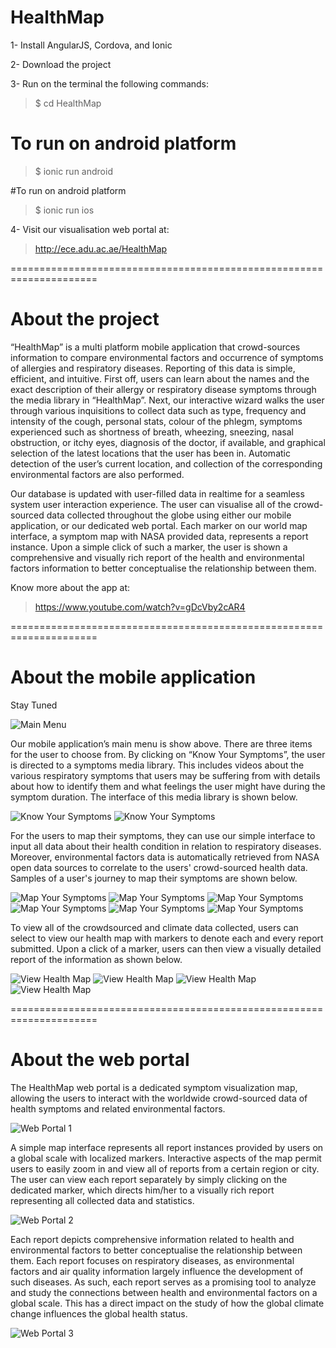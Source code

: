# HealthMap
1- Install AngularJS, Cordova, and Ionic

2- Download the project

3- Run on the terminal the following commands:

> $ cd HealthMap 

# To run on android platform
> $ ionic run android

#To run on android platform
> $ ionic run ios

4- Visit our visualisation web portal at: 
> http://ece.adu.ac.ae/HealthMap

=====================================================================

# About the project
“HealthMap” is a multi platform mobile application that crowd-sources information to compare environmental factors and occurrence of 
symptoms of allergies and respiratory diseases. Reporting of this data is simple, efficient, and intuitive. First off, users can learn 
about the names and the exact description of their allergy or respiratory disease symptoms through the media library in “HealthMap”. 
Next, our interactive wizard walks the user through various inquisitions to collect data such as type, frequency and intensity of the 
cough, personal stats, colour of the phlegm, symptoms experienced such as shortness of breath, wheezing, sneezing, nasal obstruction, or 
itchy eyes, diagnosis of the doctor, if available, and graphical selection of the latest locations that the user has been in. Automatic 
detection of the user’s current location, and collection of the corresponding environmental factors are also performed.

Our database is updated with user-filled data in realtime for a seamless system user interaction experience. The user can visualise all of
the crowd-sourced data collected throughout the globe using either our mobile application, or our dedicated web portal. Each marker on our
world map interface, a symptom map with NASA provided data, represents a report instance. Upon a simple click of such a marker, the user is
shown a comprehensive and visually rich report of the health and environmental factors information to better conceptualise the relationship
between them.

Know more about the app at: 
> https://www.youtube.com/watch?v=gDcVby2cAR4

=====================================================================

# About the mobile application
Stay Tuned

![Main Menu](/../master/readmeScreenshots/mobileApp/main.png?raw=true "Main Menu")

Our mobile application’s main menu is show above. There are three items for the user to choose from. By clicking on “Know Your Symptoms”, the user is directed to a symptoms media library. This includes videos about the various respiratory symptoms that users may be suffering from with details about how to identify them and what feelings the user might have during the symptom duration. The interface of this media library is shown below.

![Know Your Symptoms](/../master/readmeScreenshots/mobileApp/tab11.png?raw=true "Know Your Symptoms") ![Know Your Symptoms](/../master/readmeScreenshots/mobileApp/tab12.png?raw=true "Know Your Symptoms")

For the users to map their symptoms, they can use our simple interface to input all data about their health condition in relation to respiratory diseases. Moreover, environmental factors data is automatically retrieved from NASA open data sources to correlate to the users' crowd-sourced health data. Samples of a user's journey to map their symptoms are shown below.

![Map Your Symptoms](/../master/readmeScreenshots/mobileApp/tab21.png?raw=true "Map Your Symptoms") 
![Map Your Symptoms](/../master/readmeScreenshots/mobileApp/tab22.png?raw=true "Map Your Symptoms")
![Map Your Symptoms](/../master/readmeScreenshots/mobileApp/tab23.png?raw=true "Map Your Symptoms") 
![Map Your Symptoms](/../master/readmeScreenshots/mobileApp/tab24.png?raw=true "Map Your Symptoms")
![Map Your Symptoms](/../master/readmeScreenshots/mobileApp/tab25.png?raw=true "Map Your Symptoms") 
![Map Your Symptoms](/../master/readmeScreenshots/mobileApp/tab26.png?raw=true "Map Your Symptoms")

To view all of the crowdsourced and climate data collected, users can select to view our health map with markers to denote each and every report submitted. Upon a click of a marker, users can then view a visually detailed report of the information as shown below.

![View Health Map](/../master/readmeScreenshots/mobileApp/tab31.png?raw=true "View Health Map") 
![View Health Map](/../master/readmeScreenshots/mobileApp/tab32.png?raw=true "View Health Map")
![View Health Map](/../master/readmeScreenshots/mobileApp/tab33.png?raw=true "View Health Map") 
![View Health Map](/../master/readmeScreenshots/mobileApp/tab34.png?raw=true "View Health Map")

=====================================================================

# About the web portal

The HealthMap web portal is a dedicated symptom visualization map, allowing the users to interact with the worldwide crowd-sourced data of health symptoms and related environmental factors. 

![Web Portal 1](/../master/readmeScreenshots/websiteMainPageScreenshot.png?raw=true "Main page")

A simple map interface represents all report instances provided by users on a global scale with localized markers. Interactive aspects of the map permit users to easily zoom in and view all of reports from a certain region or city. The user can view each report separately by simply clicking on the dedicated marker, which directs him/her to a visually rich report representing all collected data and statistics.

![Web Portal 2](/../master/readmeScreenshots/webPortal2.png?raw=true "Symptom map")

Each report depicts comprehensive information related to health and environmental factors to better conceptualise the relationship between them. Each report focuses on respiratory diseases, as environmental factors and air quality information largely influence the development of such diseases. As such, each report serves as a promising tool to analyze and study the connections between health and environmental factors on a global scale. This has a direct impact on the study of how the global climate change influences the global health status. 

![Web Portal 3](/../master/readmeScreenshots/webPortal3.png?raw=true "Generated report")


